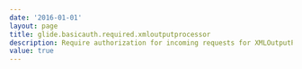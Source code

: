 ```yaml
---
date: '2016-01-01'
layout: page
title: glide.basicauth.required.xmloutputprocessor
description: Require authorization for incoming requests for XMLOutputProcessor (export to XML via email)
value: true 
---
```

